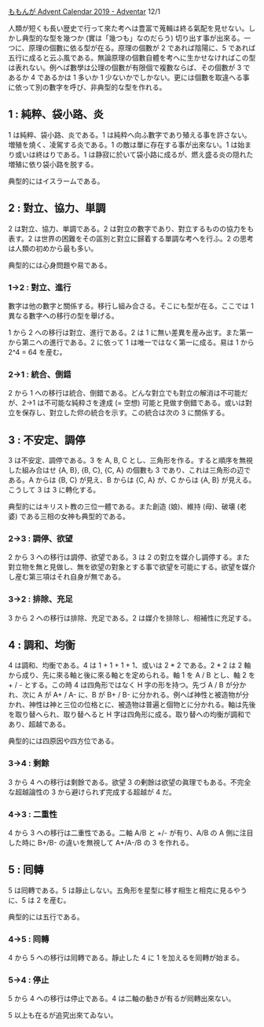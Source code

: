 <!--
{"id":"26006613474756283","title":"原理の個數 : 1, 2, 3, 4, 5","categories":["考察"],"draft":"no"}
-->

[ももんが Advent Calendar 2019 - Adventar](https://adventar.org/calendars/4300) 12/1

人類が短くも長い歴史で行って來た考へは豊富で蒐輯は終る氣配を見せない。しかし典型的な型を幾つか (實は「幾つも」なのだらう) 切り出す事が出來る。一つに、原理の個數に依る型が在る。原理の個數が 2 であれば陰陽に、5 であれば五行に成ると云ふ風である。無論原理の個數自體を考へに生かせなければこの型は表れない。例へば數學は公理の個數が有限個で複數ならば、その個數が 3 であるか 4 であるかは 1 多いか 1 少ないかでしかない。更には個數を取違へる事に依って別の數字を呼び、非典型的な型を作れる。

## 1 : 純粹、袋小路、炎

1 は純粹、袋小路、炎である。1 は純粋へ向ふ數字であり殖える事を許さない。増殖を燒く、凌駕する炎である。1 の敵は單に存在する事が出來ない。1 は始まり或いは終はりである。1 は静寂に於いて袋小路に成るが、燃え盛る炎の隠れた増殖に依り袋小路を脱する。

典型的にはイスラームである。

## 2 : 對立、協力、単調

2 は對立、協力、単調である。2 は對立の數字であり、對立するものの協力をも表す。2 は世界の困難をその區別と對立に歸着する單調な考へを行ふ。2 の思考は人類の初めから最も多い。

典型的には心身問題や易である。

### 1→2 : 對立、進行

數字は他の數字と關係する。移行し組み合さる。そこにも型が在る。ここでは 1 異なる數字への移行の型を舉げる。

1 から 2 への移行は對立、進行である。2 は 1 に無い差異を産み出す。また第一から第ニへの進行である。2 に依って 1 は唯一ではなく第一に成る。易は 1 から 2^4 = 64 を産む。

### 2→1 : 統合、倒錯

2 から 1 への移行は統合、倒錯である。どんな對立でも對立の解消は不可能だが、2→1 は不可能な純粋さを達成 (= 空想) 可能と見做す倒錯である。或いは對立を保存し、對立した侭の統合を示す。この統合は次の 3 に關係する。

## 3 : 不安定、調停

3 は不安定、調停である。3 を A, B, C とし、三角形を作る。すると順序を無視した組み合はせ {A, B}, {B, C}, {C, A} の個數も 3 であり、これは三角形の辺である。A からは {B, C} が見え、B からは {C, A} が、C からは {A, B} が見える。こうして 3 は 3 に轉化する。

典型的にはキリスト教の三位一體である。また創造 (娘)、維持 (母)、破壊 (老婆) である三相の女神も典型的である。

### 2→3 : 調停、欲望

2 から 3 への移行は調停、欲望である。3 は 2 の對立を媒介し調停する。また對立物を無と見做し、無を欲望の對象とする事で欲望を可能にする。欲望を媒介し産む第三項はそれ自身が無である。

### 3→2 : 排除、充足

3 から 2 への移行は排除、充足である。2 は媒介を排除し、相補性に充足する。

## 4 : 調和、均衡

4 は調和、均衡である。4 は 1 + 1 + 1 + 1、或いは 2 \* 2 である。2 \* 2 は 2 軸から成り、先に來る軸と後に來る軸とを定められる。軸 1 を A / B とし、軸 2 を + / - とする。この時 4 は四角形ではなく H 字の形を持つ。先づ A / B が分かれ、次に A が A+ / A- に、B が B+ / B- に分かれる。例へば神性と被造物が分かれ、神性は神と三位の位格とに、被造物は普遍と個物とに分かれる。軸は先後を取り替へられ、取り替へると H 字は四角形に成る。取り替への均衡が調和であり、超越である。

典型的には四原因や四方位である。

### 3→4 : 剩餘

3 から 4 への移行は剩餘である。欲望 3 の剰餘は欲望の眞理でもある。不完全な超越論性の 3 から避けられず完成する超越が 4 だ。

### 4→3 : 二重性

4 から 3 への移行は二重性である。二軸 A/B と +/- が有り、A/B の A 側に注目した時に B+/B- の違いを無視して A+/A-/B の 3 を作れる。

## 5 : 囘轉

5 は囘轉である。5 は靜止しない。五角形を星型に移す相生と相克に見るやうに、5 は 2 を産む。

典型的には五行である。

### 4→5 : 囘轉

4 から 5 への移行は囘轉である。靜止した 4 に 1 を加えるを囘轉が始まる。

### 5→4 : 停止

5 から 4 への移行は停止である。4 は二軸の動きが有るが囘轉出來ない。

5 以上も在るが追究出來てゐない。

